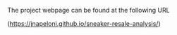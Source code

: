 The project webpage can be found at the following URL  

(https://jnapeloni.github.io/sneaker-resale-analysis/) 
